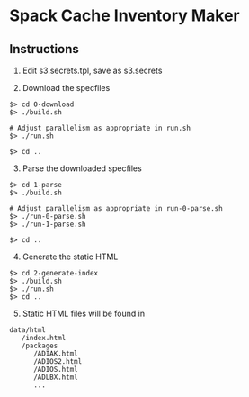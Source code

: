 # Spack Cache Inventory Maker


## Instructions


1. Edit s3.secrets.tpl, save as s3.secrets


2. Download the specfiles
```
$> cd 0-download
$> ./build.sh

# Adjust parallelism as appropriate in run.sh
$> ./run.sh

$> cd ..
```


3. Parse the downloaded specfiles
```
$> cd 1-parse
$> ./build.sh

# Adjust parallelism as appropriate in run-0-parse.sh
$> ./run-0-parse.sh
$> ./run-1-parse.sh

$> cd ..
```


4. Generate the static HTML
```
$> cd 2-generate-index
$> ./build.sh
$> ./run.sh
$> cd ..
```

5. Static HTML files will be found in
```
data/html
   /index.html
   /packages
      /ADIAK.html
      /ADIOS2.html
      /ADIOS.html
      /ADLBX.html
      ...
```
